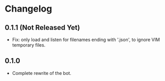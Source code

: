 # Changelog

## 0.1.1 (Not Released Yet)

* Fix: only load and listen for filenames ending with '.json', to ignore VIM temporary files.

## 0.1.0

* Complete rewrite of the bot.
